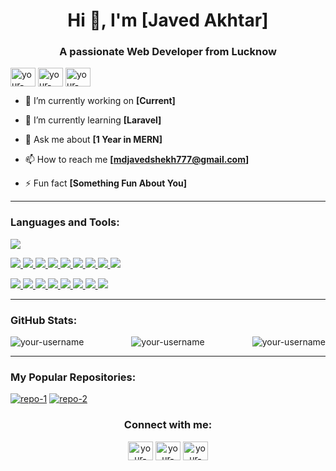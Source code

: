 <!-- Header Section -->
<h1 align="center">Hi 👋, I'm [Javed Akhtar]</h1>
<h3 align="center">A passionate Web Developer from Lucknow</h3>

<!-- Profile Views -->
<!-- <p align="left"> <img src="https://avatars.githubusercontent.com/u/144610278?v=4" alt="javed-akhtar" /> </p> -->

<!-- Social Links -->
<p align="left">
  <a href="https://linkedin.com/in/your-linkedin" target="blank"><img align="center" src="https://cdn.jsdelivr.net/npm/simple-icons@3.0.1/icons/linkedin.svg" alt="your-linkedin" height="30" width="40" /></a>
  <a href="https://stackoverflow.com/users/your-stackoverflow" target="blank"><img align="center" src="https://cdn.jsdelivr.net/npm/simple-icons@3.0.1/icons/stackoverflow.svg" alt="your-stackoverflow" height="30" width="40" /></a>
  <a href="https://instagram.com/your-instagram" target="blank"><img align="center" src="https://cdn.jsdelivr.net/npm/simple-icons@3.0.1/icons/instagram.svg" alt="your-instagram" height="30" width="40" /></a>
</p>

<!-- Short About Section -->
- 🔭 I’m currently working on **[Current]**

- 🌱 I’m currently learning **[Laravel]**

- 💬 Ask me about **[1 Year in MERN]**

- 📫 How to reach me **[mdjavedshekh777@gmail.com]**

- ⚡ Fun fact **[Something Fun About You]**

---

<!-- Languages and Tools -->
<h3 align="left">Languages and Tools:</h3>
<p align="left"> 
  <a href="https://www.cprogramming.com/" target="_blank"> <img src="https://img.icons8.com/color/48/000000/c-programming.png"/> </a>

  <a href="https://www.java.com/" target="_blank"> <img src="https://img.icons8.com/color/48/000000/java-coffee-cup-logo.png"/> </a>
  <a href="https://www.php.com/" target="_blank"> <img src="https://img.icons8.com/color/48/000000/php.png"/> </a>
  <a href="https://www.laravel.com/" target="_blank"> <img src="https://img.icons8.com/fluency/48/000000/laravel.png"/> </a>
  <a href="https://www.javascript.com/" target="_blank"> <img src="https://img.icons8.com/color/48/000000/javascript.png"/> </a>
  <a href="https://www.typescript.com/" target="_blank"> <img src="https://img.icons8.com/color/48/000000/typescript.png"/> </a>
  <a href="https://nodejs.org/en/" target="_blank"> <img src="https://img.icons8.com/color/48/000000/nodejs.png"/> </a>
  <a href="https://reactjs.org/" target="_blank"> <img src="https://img.icons8.com/color/48/000000/react-native.png"/> </a> 
  <a href="https://www.mongodb.com/" target="_blank"> <img src="https://img.icons8.com/color/48/000000/mongodb.png"/> </a>
  <a href="https://www.expressjs.com/" target="_blank"> <img src="https://img.icons8.com/ios/50/000000/express-js.png"/> </a>
 <!-- <a href="https://www.redux.com/" target="_blank"> <img src="https://img.icons8.com/color/48/000000/redux.png"/> </a> -->
  <a href="https://www.redux.com/" target="_blank"> <img src="https://img.icons8.com/external-tal-revivo-shadow-tal-revivo/48/000000/external-redux-an-official-react-binding-for-building-user-interfaces-logo-shadow-tal-revivo.png"/> </a>
 <a href="https://www.bootstrap.com/" target="_blank"> <img src="https://img.icons8.com/color/48/000000/bootstrap.png"/> </a>
 <a href="https://www.tailwind.com/" target="_blank"> <img src="https://img.icons8.com/fluency/48/000000/tailwind-css.png"/> </a>
 <a href="https://www.bootstrap.com/" target="_blank"> <img src="https://img.icons8.com/color/48/000000/firebase.png"/> </a>
 <a href="https://www.postman.com/" target="_blank"> <img src="https://img.icons8.com/fluency/48/000000/postman-api.png"/> </a>
 <a href="https://www.bootstrap.com/" target="_blank"> <img src="https://img.icons8.com/color/48/000000/figma.png"/> </a>
 <a href="https://www.bootstrap.com/" target="_blank"> <img src="https://img.icons8.com/fluency/48/000000/canva.png"/> </a>
  <a href="https://git-scm.com/" target="_blank"> <img src="https://img.icons8.com/color/48/000000/git.png"/> </a>
</p>

---

<!-- GitHub Stats -->
<h3 align="left">GitHub Stats:</h3>
<p>
  <img align="left" src="https://github-readme-stats.vercel.app/api?username=your-username&show_icons=true&theme=dark" alt="your-username" />
  <img align="right" src="https://github-readme-stats.vercel.app/api/top-langs?username=your-username&show_icons=true&theme=dark&layout=compact" alt="your-username" />
</p>

<!-- Contributions -->
<p align="center">
  <img src="https://github-readme-streak-stats.herokuapp.com/?user=your-username&theme=dark" alt="your-username" />
</p>

---

<!-- Popular Repositories -->
<h3 align="left">My Popular Repositories:</h3>
<p align="left">
  <a href="https://github.com/your-username/repo-1"><img src="https://img.icons8.com/color/48/000000/java-coffee-cup-logo.png" alt="repo-1" /></a>
  <a href="https://github.com/your-username/repo-2"><img src="https://img.icons8.com/color/48/000000/java-coffee-cup-logo.png" alt="repo-2" /></a>
</p>

<!-- Footer Section -->
<h3 align="center">Connect with me:</h3>
<p align="center">
  <a href="https://twitter.com/your-twitter" target="blank"><img align="center" src="https://cdn.jsdelivr.net/npm/simple-icons@3.0.1/icons/twitter.svg" alt="your-twitter" height="30" width="40" /></a>
  <a href="https://linkedin.com/in/your-linkedin" target="blank"><img align="center" src="https://cdn.jsdelivr.net/npm/simple-icons@3.0.1/icons/linkedin.svg" alt="your-linkedin" height="30" width="40" /></a>
  <a href="https://instagram.com/code-mj/" target="blank"><img align="center" src="https://cdn.jsdelivr.net/npm/simple-icons@3.0.1/icons/instagram.svg" alt="your-instagram" height="30" width="40" /></a>
</p>
